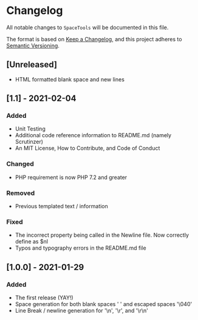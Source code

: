 # Changelog

All notable changes to `SpaceTools` will be documented in this file.

The format is based on [Keep a Changelog](https://keepachangelog.com/en/1.0.0/),
and this project adheres to [Semantic Versioning](https://semver.org/spec/v2.0.0.html).

## [Unreleased]
- HTML formatted blank space and new lines

## [1.1] - 2021-02-04

### Added
- Unit Testing
- Additional code reference information to README.md (namely Scrutinzer)
- An MIT License, How to Contribute, and Code of Conduct

### Changed
- PHP requirement is now PHP 7.2 and greater

### Removed
- Previous templated text / information

### Fixed
- The incorrect property being called in the Newline file. Now correctly define as $nl
- Typos and typography errors in the README.md file

## [1.0.0] - 2021-01-29

### Added
- The first release (YAY!)
- Space generation for both blank spaces ' ' and escaped spaces '\040'
- Line Break / newline generation for '\n', '\r', and '\r\n'